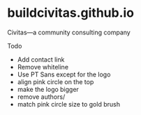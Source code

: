 # buildcivitas.github.io
Civitas—a community consulting company

Todo

* Add contact link
* Remove whiteline
* Use PT Sans except for the logo
* align pink circle on the top
* make the logo bigger
* remove authors/
* match pink circle size to gold brush
